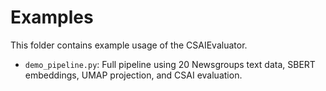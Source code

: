 # Examples

This folder contains example usage of the CSAIEvaluator.

- `demo_pipeline.py`: Full pipeline using 20 Newsgroups text data, SBERT embeddings, UMAP projection, and CSAI evaluation.

